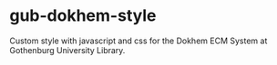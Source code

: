 # gub-dokhem-style
Custom style with javascript and css for the Dokhem ECM System at Gothenburg University Library.

